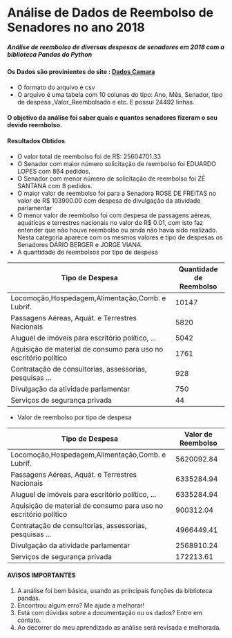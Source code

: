 # Análise de Dados de Reembolso de Senadores no ano 2018

 ##### Análise de reembolso de diversas despesas de senadores em 2018 com a biblioteca Pandas do Python
 
 #### Os Dados são provinientes do site : [Dados Camara](https://dadosabertos.camara.leg.br) 
  - O formato do arquivo é csv
  - O arquivo é uma tabela com 10 colunas do tipo: Ano, Mês, Senador, tipo de despesa ,Valor_Reembolsado e etc. 
      E possui 24492 linhas.
#### O objetivo da análise foi saber quais e quantos senadores fizeram o seu devido reembolso.

#### Resultados Obtidos
 - O valor total de reembolso foi de R$: 25604701.33
 - O Senador com maior número solicitação de reembolso foi EDUARDO LOPES com 864 pedidos.
 - O Senador com menor número de solicitação de reembolso foi ZÉ SANTANA com 8 pedidos.
 - O maior valor de reembolso foi  para a Senadora ROSE DE FREITAS no valor de R$ 103900.00 com  despesa de 
    divulgação da atividade parlamentar
 - O menor valor de reembolso foi com despesa de passagens aéreas, aquáticas e terrestres nacionais  no valor de R$ 0.01,
    com isto faz entender que não houve reembolso ou ainda não havia sido realizado. Nesta categoria aparece com os mesmos 
    valores e tipo de despesas os Senadores DÁRIO BERGER e JORGE VIANA.
 - A quantidade de reembolsos por tipo de despesa
 
 
 | Tipo de Despesa                                                  | Quantidade de Reembolso |
|------------------------------------------------------------------|-------------------------|
| Locomoção,Hospedagem,Alimentação,Comb. e Lubrif.                 |          10147          |
| Passagens Aéreas, Aquát. e Terrestres Nacionais                  |          5820           |
|         Aluguel de imóveis para escritório político, ...         |          5042           |
| Aquisição de material de consumo para uso no escritório político |          1761           |
| Contratação de consultorias, assessorias,  pesquisas ...         |          928            |
| Divulgação da atividade parlamentar                              |          750            |
| Serviços de segurança privada                                    |          44             |


- Valor de reembolso por tipo de despesa

| Tipo de Despesa                                                  | Valor de Reembolso |
|------------------------------------------------------------------|--------------------|
| Locomoção,Hospedagem,Alimentação,Comb. e Lubrif.                 | 5620092.84         |
| Passagens Aéreas, Aquát. e Terrestres Nacionais                  | 6335284.94         |
|         Aluguel de imóveis para escritório político, ...         | 6335284.94         |
| Aquisição de material de consumo para uso no escritório político | 900312.04          |
| Contratação de consultorias, assessorias,  pesquisas ...         | 4966449.41         |
| Divulgação da atividade parlamentar                              | 2568910.24         |
| Serviços de segurança privada                                    | 172213.61          |


 #### AVISOS IMPORTANTES
 
 1. A análise foi bem básica, usando as principais funções da biblioteca pandas.
 2. Encontrou algum erro? Me ajude a melhorar!
 3. Está com dúvidas sobre a documentação ou os dados? Entre em contato.
 4. Ao decorrer do meu aprendizado as análise será revisada e melhorada.
